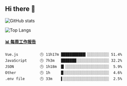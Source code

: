 ## Hi there 👋

![GitHub stats](https://github-readme-stats.orilight.top/api?username=orilights)

![Top Langs](https://github-readme-stats.orilight.top/api/top-langs/?username=orilights&layout=compact)

<!-- waka-box start -->
#### <a href="https://gist.github.com/92c8d5b388768c10efcba86e82b7c4fb" target="_blank">📊 每周工作报告</a>
```text
Vue.js          🕓 11h17m ███████████▎░░░░░░░░░░ 51.4%
JavaScript      🕓 7h3m   ███████░░░░░░░░░░░░░░░ 32.2%
JSON            🕓 1h18m  █▎░░░░░░░░░░░░░░░░░░░░  5.9%
Other           🕓 1h     █░░░░░░░░░░░░░░░░░░░░░  4.6%
.env file       🕓 33m    ▌░░░░░░░░░░░░░░░░░░░░░  2.5%
```
<!-- Powered by https://github.com/journey-ad/waka-box-go . -->
<!-- waka-box end -->
